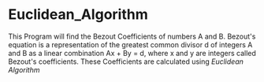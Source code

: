 ﻿# Euclidean_Algorithm
This Program will find the Bezout Coefficients of numbers A and B.
Bezout's equation is a representation of the greatest common divisor d of integers A and B as a linear combination Ax + By = d, where x and y are integers called Bezout's coefficients.
These Coefficients are calculated using *Euclidean Algorithm*
